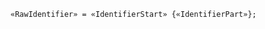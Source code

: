 <!-- This file is generated automatically by infrastructure scripts. Please don't edit by hand. -->

```{ .ebnf .slang-ebnf #RawIdentifier }
«RawIdentifier» = «IdentifierStart» {«IdentifierPart»};
```
